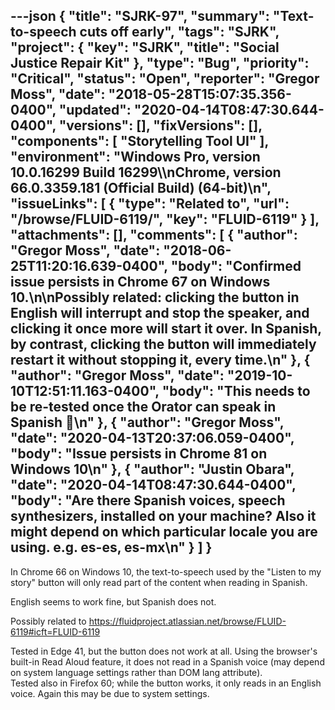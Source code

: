 ---json
{
  "title": "SJRK-97",
  "summary": "Text-to-speech cuts off early",
  "tags": "SJRK",
  "project": {
    "key": "SJRK",
    "title": "Social Justice Repair Kit"
  },
  "type": "Bug",
  "priority": "Critical",
  "status": "Open",
  "reporter": "Gregor Moss",
  "date": "2018-05-28T15:07:35.356-0400",
  "updated": "2020-04-14T08:47:30.644-0400",
  "versions": [],
  "fixVersions": [],
  "components": [
    "Storytelling Tool UI"
  ],
  "environment": "Windows Pro, version 10.0.16299 Build 16299\\\nChrome, version 66.0.3359.181 (Official Build) (64-bit)\n",
  "issueLinks": [
    {
      "type": "Related to",
      "url": "/browse/FLUID-6119/",
      "key": "FLUID-6119"
    }
  ],
  "attachments": [],
  "comments": [
    {
      "author": "Gregor Moss",
      "date": "2018-06-25T11:20:16.639-0400",
      "body": "Confirmed issue persists in Chrome 67 on Windows 10.\n\nPossibly related: clicking the button in English will interrupt and stop the speaker, and clicking it once more will start it over. In Spanish, by contrast, clicking the button will immediately restart it without stopping it, every time.\n"
    },
    {
      "author": "Gregor Moss",
      "date": "2019-10-10T12:51:11.163-0400",
      "body": "This needs to be re-tested once the Orator can speak in Spanish 🙂\n"
    },
    {
      "author": "Gregor Moss",
      "date": "2020-04-13T20:37:06.059-0400",
      "body": "Issue persists in Chrome 81 on Windows 10\n"
    },
    {
      "author": "Justin Obara",
      "date": "2020-04-14T08:47:30.644-0400",
      "body": "Are there Spanish voices, speech synthesizers, installed on your machine? Also it might depend on which particular locale you are using. e.g. es-es, es-mx\n"
    }
  ]
}
---
In Chrome 66 on Windows 10, the text-to-speech used by the "Listen to my story" button will only read part of the content when reading in Spanish.

English seems to work fine, but Spanish does not.

Possibly related to <https://fluidproject.atlassian.net/browse/FLUID-6119#icft=FLUID-6119>

Tested in Edge 41, but the button does not work at all. Using the browser's built-in Read Aloud feature, it does not read in a Spanish voice (may depend on system language settings rather than DOM lang attribute).\
Tested also in Firefox 60; while the button works, it only reads in an English voice. Again this may be due to system settings.

        